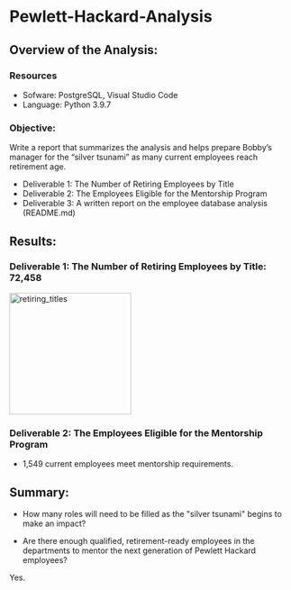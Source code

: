 # Pewlett-Hackard-Analysis

## Overview of the Analysis:

### Resources
- Sofware: PostgreSQL, Visual Studio Code
- Language: Python 3.9.7

### Objective: 

Write a report that summarizes the analysis and helps prepare Bobby’s manager for the “silver tsunami” as many current employees reach retirement age.

- Deliverable 1: The Number of Retiring Employees by Title
- Deliverable 2: The Employees Eligible for the Mentorship Program
- Deliverable 3: A written report on the employee database analysis (README.md)

## Results: 

### Deliverable 1: The Number of Retiring Employees by Title: 72,458

<img width="216" alt="retiring_titles" src="https://user-images.githubusercontent.com/93845867/153806419-2301ff7a-54e2-4e95-ad57-fd1831bf355f.png">

### Deliverable 2: The Employees Eligible for the Mentorship Program

- 1,549 current employees meet mentorship requirements.

## Summary:

- How many roles will need to be filled as the "silver tsunami" begins to make an impact? 

- Are there enough qualified, retirement-ready employees in the departments to mentor the next generation of Pewlett Hackard employees?

Yes. 
